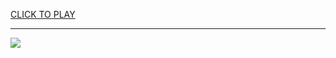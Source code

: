 
<a href="https://premium76.site?title=best_unblocked_games_sites&ref=13M">CLICK TO PLAY</a></h3>
<hr>

<a href="https://premium76.site?title=best_unblocked_games_sites&ref=13M"><img src="https://clearcache.store/games.png"></a>


